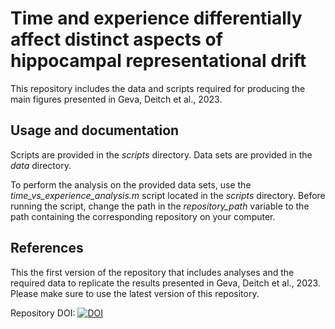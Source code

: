# Time and experience differentially affect distinct aspects of hippocampal representational drift
This repository includes the data and scripts required for producing the main figures presented in Geva, Deitch et al., 2023. 

## Usage and documentation
Scripts are provided in the *scripts* directory.
Data sets are provided in the *data* directory.

To perform the analysis on the provided data sets, use the *time_vs_experience_analysis.m* script located in the *scripts* directory.
Before running the script, change the path in the *repository_path* variable to the path containing the corresponding repository on your computer.

## References
This the first version of the repository that includes analyses and the required data to replicate the results presented in Geva, Deitch et al., 2023.  Please make sure to use the latest version of this repository.

Repository DOI:
[![DOI](https://zenodo.org/badge/630706491.svg)](https://zenodo.org/badge/latestdoi/630706491)
